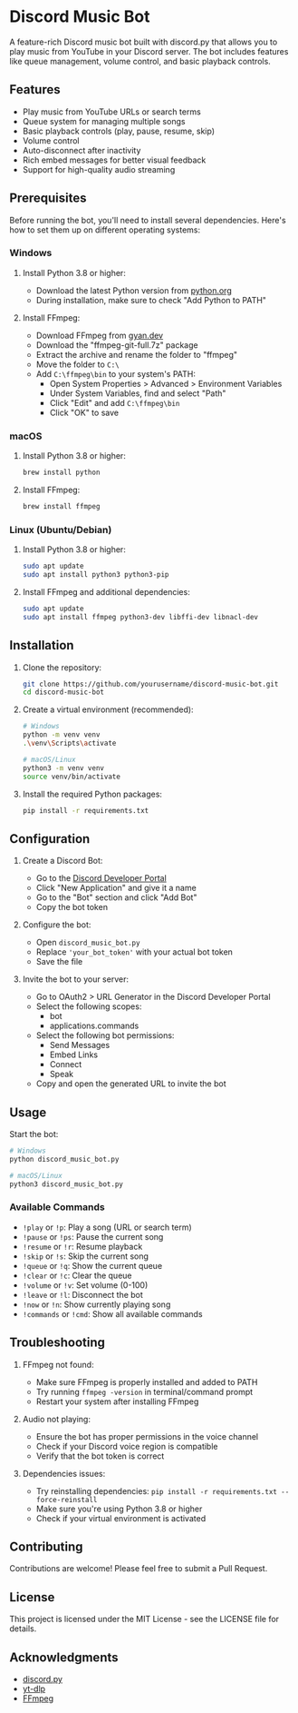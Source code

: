 # Discord Music Bot

A feature-rich Discord music bot built with discord.py that allows you to play music from YouTube in your Discord server. The bot includes features like queue management, volume control, and basic playback controls.

## Features

- Play music from YouTube URLs or search terms
- Queue system for managing multiple songs
- Basic playback controls (play, pause, resume, skip)
- Volume control
- Auto-disconnect after inactivity
- Rich embed messages for better visual feedback
- Support for high-quality audio streaming

## Prerequisites

Before running the bot, you'll need to install several dependencies. Here's how to set them up on different operating systems:

### Windows

1. Install Python 3.8 or higher:
   - Download the latest Python version from [python.org](https://www.python.org/downloads/)
   - During installation, make sure to check "Add Python to PATH"

2. Install FFmpeg:
   - Download FFmpeg from [gyan.dev](https://www.gyan.dev/ffmpeg/builds/)
   - Download the "ffmpeg-git-full.7z" package
   - Extract the archive and rename the folder to "ffmpeg"
   - Move the folder to `C:\`
   - Add `C:\ffmpeg\bin` to your system's PATH:
     - Open System Properties > Advanced > Environment Variables
     - Under System Variables, find and select "Path"
     - Click "Edit" and add `C:\ffmpeg\bin`
     - Click "OK" to save

### macOS

1. Install Python 3.8 or higher:
   ```bash
   brew install python
   ```

2. Install FFmpeg:
   ```bash
   brew install ffmpeg
   ```

### Linux (Ubuntu/Debian)

1. Install Python 3.8 or higher:
   ```bash
   sudo apt update
   sudo apt install python3 python3-pip
   ```

2. Install FFmpeg and additional dependencies:
   ```bash
   sudo apt update
   sudo apt install ffmpeg python3-dev libffi-dev libnacl-dev
   ```

## Installation

1. Clone the repository:
   ```bash
   git clone https://github.com/yourusername/discord-music-bot.git
   cd discord-music-bot
   ```

2. Create a virtual environment (recommended):
   ```bash
   # Windows
   python -m venv venv
   .\venv\Scripts\activate

   # macOS/Linux
   python3 -m venv venv
   source venv/bin/activate
   ```

3. Install the required Python packages:
   ```bash
   pip install -r requirements.txt
   ```

## Configuration

1. Create a Discord Bot:
   - Go to the [Discord Developer Portal](https://discord.com/developers/applications)
   - Click "New Application" and give it a name
   - Go to the "Bot" section and click "Add Bot"
   - Copy the bot token

2. Configure the bot:
   - Open `discord_music_bot.py`
   - Replace `'your_bot_token'` with your actual bot token
   - Save the file

3. Invite the bot to your server:
   - Go to OAuth2 > URL Generator in the Discord Developer Portal
   - Select the following scopes:
     - bot
     - applications.commands
   - Select the following bot permissions:
     - Send Messages
     - Embed Links
     - Connect
     - Speak
   - Copy and open the generated URL to invite the bot

## Usage

Start the bot:
```bash
# Windows
python discord_music_bot.py

# macOS/Linux
python3 discord_music_bot.py
```

### Available Commands

- `!play` or `!p`: Play a song (URL or search term)
- `!pause` or `!ps`: Pause the current song
- `!resume` or `!r`: Resume playback
- `!skip` or `!s`: Skip the current song
- `!queue` or `!q`: Show the current queue
- `!clear` or `!c`: Clear the queue
- `!volume` or `!v`: Set volume (0-100)
- `!leave` or `!l`: Disconnect the bot
- `!now` or `!n`: Show currently playing song
- `!commands` or `!cmd`: Show all available commands

## Troubleshooting

1. FFmpeg not found:
   - Make sure FFmpeg is properly installed and added to PATH
   - Try running `ffmpeg -version` in terminal/command prompt
   - Restart your system after installing FFmpeg

2. Audio not playing:
   - Ensure the bot has proper permissions in the voice channel
   - Check if your Discord voice region is compatible
   - Verify that the bot token is correct

3. Dependencies issues:
   - Try reinstalling dependencies: `pip install -r requirements.txt --force-reinstall`
   - Make sure you're using Python 3.8 or higher
   - Check if your virtual environment is activated

## Contributing

Contributions are welcome! Please feel free to submit a Pull Request.

## License

This project is licensed under the MIT License - see the LICENSE file for details.

## Acknowledgments

- [discord.py](https://github.com/Rapptz/discord.py)
- [yt-dlp](https://github.com/yt-dlp/yt-dlp)
- [FFmpeg](https://ffmpeg.org/)
